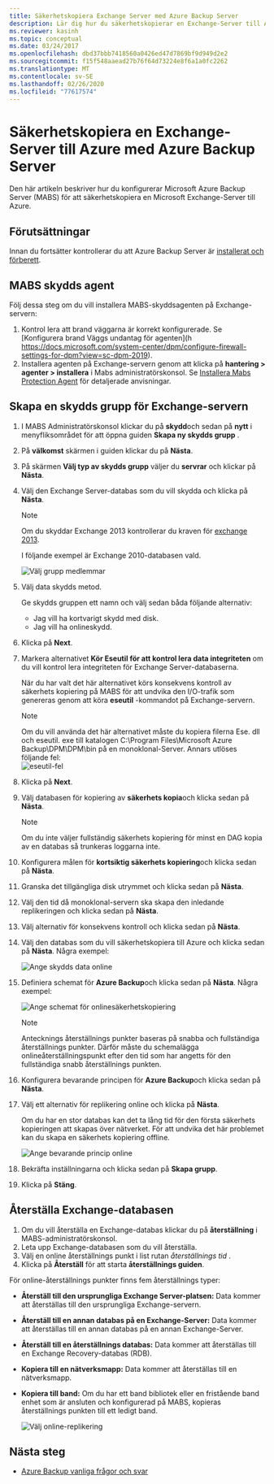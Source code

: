 ```yaml
---
title: Säkerhetskopiera Exchange Server med Azure Backup Server
description: Lär dig hur du säkerhetskopierar en Exchange-Server till Azure Backup med Azure Backup Server
ms.reviewer: kasinh
ms.topic: conceptual
ms.date: 03/24/2017
ms.openlocfilehash: dbd37bbb7418560a0426ed47d7869bf9d949d2e2
ms.sourcegitcommit: f15f548aaead27b76f64d73224e8f6a1a0fc2262
ms.translationtype: MT
ms.contentlocale: sv-SE
ms.lasthandoff: 02/26/2020
ms.locfileid: "77617574"
---
```

# <a name="back-up-an-exchange-server-to-azure-with-azure-backup-server"></a>Säkerhetskopiera en Exchange-Server till Azure med Azure Backup Server

Den här artikeln beskriver hur du konfigurerar Microsoft Azure Backup Server (MABS) för att säkerhetskopiera en Microsoft Exchange-Server till Azure.  

## <a name="prerequisites"></a>Förutsättningar

Innan du fortsätter kontrollerar du att Azure Backup Server är [installerat och förberett](backup-azure-microsoft-azure-backup.md).

## <a name="mabs-protection-agent"></a>MABS skydds agent

Följ dessa steg om du vill installera MABS-skyddsagenten på Exchange-servern:

1. Kontrol lera att brand väggarna är korrekt konfigurerade. Se [Konfigurera brand Väggs undantag för agenten](h https://docs.microsoft.com/system-center/dpm/configure-firewall-settings-for-dpm?view=sc-dpm-2019).
2. Installera agenten på Exchange-servern genom att klicka på **hantering > agenter > installera** i Mabs administratörskonsol. Se [Installera Mabs Protection Agent](https://docs.microsoft.com/system-center/dpm/deploy-dpm-protection-agent?view=sc-dpm-2019) för detaljerade anvisningar.

## <a name="create-a-protection-group-for-the-exchange-server"></a>Skapa en skydds grupp för Exchange-servern

1. I MABS Administratörskonsol klickar du på **skydd**och sedan på **nytt** i menyfliksområdet för att öppna guiden **Skapa ny skydds grupp** .
2. På **välkomst** skärmen i guiden klickar du på **Nästa**.
3. På skärmen **Välj typ av skydds grupp** väljer du **servrar** och klickar på **Nästa**.
4. Välj den Exchange Server-databas som du vill skydda och klicka på **Nästa**.

   > [!NOTE]
   > Om du skyddar Exchange 2013 kontrollerar du kraven för [exchange 2013](https://docs.microsoft.com/previous-versions/system-center/system-center-2012-R2/dn751029(v=sc.12)).
   >
   >

    I följande exempel är Exchange 2010-databasen vald.

    ![Välj grupp medlemmar](./media/backup-azure-backup-exchange-server/select-group-members.png)
5. Välj data skydds metod.

    Ge skydds gruppen ett namn och välj sedan båda följande alternativ:

   * Jag vill ha kortvarigt skydd med disk.
   * Jag vill ha onlineskydd.
6. Klicka på **Next**.
7. Markera alternativet **Kör Eseutil för att kontrol lera data integriteten** om du vill kontrol lera integriteten för Exchange Server-databaserna.

    När du har valt det här alternativet körs konsekvens kontroll av säkerhets kopiering på MABS för att undvika den I/O-trafik som genereras genom att köra **eseutil** -kommandot på Exchange-servern.

   > [!NOTE]
   > Om du vill använda det här alternativet måste du kopiera filerna Ese. dll och eseutil. exe till katalogen C:\Program Files\Microsoft Azure Backup\DPM\DPM\bin på en monoklonal-Server. Annars utlöses följande fel:  
   > ![eseutil-fel](./media/backup-azure-backup-exchange-server/eseutil-error.png)
   >
   >
8. Klicka på **Next**.
9. Välj databasen för kopiering av **säkerhets kopia**och klicka sedan på **Nästa**.

   > [!NOTE]
   > Om du inte väljer fullständig säkerhets kopiering för minst en DAG kopia av en databas så trunkeras loggarna inte.
   >
   >
10. Konfigurera målen för **kortsiktig säkerhets kopiering**och klicka sedan på **Nästa**.
11. Granska det tillgängliga disk utrymmet och klicka sedan på **Nästa**.
12. Välj den tid då monoklonal-servern ska skapa den inledande replikeringen och klicka sedan på **Nästa**.
13. Välj alternativ för konsekvens kontroll och klicka sedan på **Nästa**.
14. Välj den databas som du vill säkerhetskopiera till Azure och klicka sedan på **Nästa**. Några exempel:

    ![Ange skydds data online](./media/backup-azure-backup-exchange-server/specify-online-protection-data.png)
15. Definiera schemat för **Azure Backup**och klicka sedan på **Nästa**. Några exempel:

    ![Ange schemat för onlinesäkerhetskopiering](./media/backup-azure-backup-exchange-server/specify-online-backup-schedule.png)

    > [!NOTE]
    > Antecknings återställnings punkter baseras på snabba och fullständiga återställnings punkter. Därför måste du schemalägga onlineåterställningspunkt efter den tid som har angetts för den fullständiga snabb återställnings punkten.
    >
    >
16. Konfigurera bevarande principen för **Azure Backup**och klicka sedan på **Nästa**.
17. Välj ett alternativ för replikering online och klicka på **Nästa**.

    Om du har en stor databas kan det ta lång tid för den första säkerhets kopieringen att skapas över nätverket. För att undvika det här problemet kan du skapa en säkerhets kopiering offline.  

    ![Ange bevarande princip online](./media/backup-azure-backup-exchange-server/specify-online-retention-policy.png)
18. Bekräfta inställningarna och klicka sedan på **Skapa grupp**.
19. Klicka på **Stäng**.

## <a name="recover-the-exchange-database"></a>Återställa Exchange-databasen

1. Om du vill återställa en Exchange-databas klickar du på **återställning** i MABS-administratörskonsol.
2. Leta upp Exchange-databasen som du vill återställa.
3. Välj en online återställnings punkt i list rutan *återställnings tid* .
4. Klicka på **Återställ** för att starta **återställnings guiden**.

För online-återställnings punkter finns fem återställnings typer:

* **Återställ till den ursprungliga Exchange Server-platsen:** Data kommer att återställas till den ursprungliga Exchange-servern.
* **Återställ till en annan databas på en Exchange-Server:** Data kommer att återställas till en annan databas på en annan Exchange-Server.
* **Återställ till en återställnings databas:** Data kommer att återställas till en Exchange Recovery-databas (RDB).
* **Kopiera till en nätverksmapp:** Data kommer att återställas till en nätverksmapp.
* **Kopiera till band:** Om du har ett band bibliotek eller en fristående band enhet som är ansluten och konfigurerad på MABS, kopieras återställnings punkten till ett ledigt band.

    ![Välj online-replikering](./media/backup-azure-backup-exchange-server/choose-online-replication.png)

## <a name="next-steps"></a>Nästa steg

* [Azure Backup vanliga frågor och svar](backup-azure-backup-faq.md)
